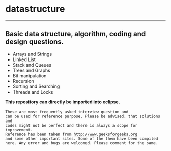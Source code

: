# datastructure
--------------------------------------------------------------
Basic  data structure, algorithm, coding and design questions.
--------------------------------------------------------------
 <ul>
 	<li>Arrays and Strings</li>
 	<li>Linked List</li>
 	<li>Stack and Queues</li>
 	<li>Trees and Graphs</li>
 	<li>Bit manipulation</li>
 	<li>Recursion</li>
 	<li>Sorting and Searching</li>
 	<li>Threads and Locks</li>
 </ul>
 
<b>This repository can directly be imported into eclipse.</b>
</br></br>
<code>These are most frequently asked interview question and can be used for reference purpose. Please be advised, that solutions and codes might not be perfect and there is always a scope for improvement. Reference has been taken from  <u>http://www.geeksforgeeks.org</u>
 and some other important sites. Some of the them have been compiled here.
 Any error and bugs are welcomed. Please comment for the same.
</code>

